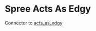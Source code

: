 Spree Acts As Edgy
===============

Connector to [acts_as_edgy](https://github.com/directededge/acts_as_edgy)

